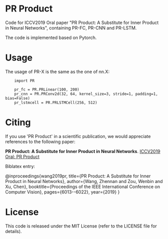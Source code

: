 # PR Product
Code for ICCV2019 Oral paper "PR Product:  A Substitute for Inner Product in Neural Networks", containing PR-FC, PR-CNN and PR-LSTM.

The code is implemented based on Pytorch.
# Usage
The usage of PR-X is the same as the one of nn.X:
        
        import PR
        
        pr_fc = PR.PRLinear(100, 200)
        pr_cnn = PR.PRConv2d(32, 64, kernel_size=3, stride=1, padding=1, bias=False)
        pr_lstmcell = PR.PRLSTMCell(256, 512)

# Citing
If you use 'PR Product' in a scientific publication, we would appreciate references to the following paper:

**PR Product:  A Substitute for Inner Product in Neural Networks**. [ICCV2019 Oral: PR Product](http://openaccess.thecvf.com/content_ICCV_2019/papers/Wang_PR_Product_A_Substitute_for_Inner_Product_in_Neural_Networks_ICCV_2019_paper.pdf)

Biblatex entry:

@inproceedings{wang2019pr,
  title={PR Product: A Substitute for Inner Product in Neural Networks},
  author={Wang, Zhennan and Zou, Wenbin and Xu, Chen},
  booktitle={Proceedings of the IEEE International Conference on Computer Vision},
  pages={6013--6022},
  year={2019}
}
# License
This code is released under the MIT License (refer to the LICENSE file for details).
